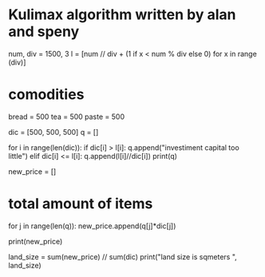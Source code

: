 # Kulimax algorithm written by alan and speny


num, div = 1500, 3
l = [num // div + (1 if x < num % div else 0)  for x in range (div)]

# comodities
bread = 500
tea = 500
paste = 500

dic = [500, 500, 500]
q = []

for i in range(len(dic)):
	if dic[i] > l[i]:
		q.append("investiment capital too little")
	elif dic[i] <= l[i]:
		q.append(l[i]//dic[i])
print(q)


new_price = []
# total amount of items
for j in range(len(q)):
	new_price.append(q[j]*dic[j])

print(new_price)

land_size = sum(new_price) // sum(dic)
print("land size is sqmeters ", land_size)
